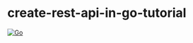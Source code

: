 # create-rest-api-in-go-tutorial
[![Go](https://github.com/zk4/create-rest-api-in-go-tutorial/actions/workflows/go.yml/badge.svg?branch=master)](https://github.com/zk4/create-rest-api-in-go-tutorial/actions/workflows/go.yml)
